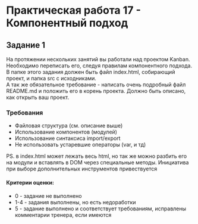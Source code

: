 # Практическая работа 17 - Компонентный подход

## Задание 1

На протяжении нескольких занятий вы работали над проектом Kanban. Необходимо переписать его, следуя правилам компонентного подхода. 
В папке этого задания должен быть файл index.html, собирающий проект, и папка src с исходниками.<br>
А так же обязательное требование - написать очень подробный файл README.md и положить его в корень проекта. Должно быть описано, как открыть ваш проект.

### Требования

- Файловая структура (см. описание выше)
- Использование компонентов (модулей)
- Использование синтаксиса import/export
- Не использовать устаревшие операторы (var, и тд)

PS. в index.html может лежать весь html, но так же можно разбить его на модули и вставлять в DOM через специальные методы. Инициатива при выборе дополнительных инструментов привествуется

#### Критерии оценки: 
- 0 - задание не выполнено
- 1-4 - задания выполнены, но есть недоработки
- 5 - задание выполнено и соответствует требованиям, исправлены комментарии тренера, если имеются